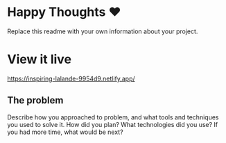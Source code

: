 # Happy Thoughts ❤️
Replace this readme with your own information about your project.

# View it live

https://inspiring-lalande-9954d9.netlify.app/

## The problem

Describe how you approached to problem, and what tools and techniques you used to solve it. How did you plan? What technologies did you use? If you had more time, what would be next?


